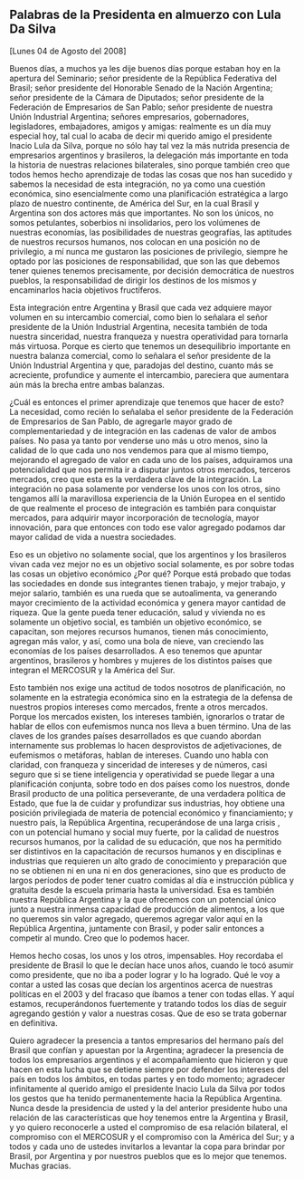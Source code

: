 Palabras de la Presidenta en almuerzo con Lula Da Silva
-------------------------------------------------------

[Lunes 04 de Agosto del 2008]

Buenos días, a muchos ya les dije buenos días porque estaban hoy en la
apertura del Seminario; señor presidente de la República Federativa del
Brasil; señor presidente del Honorable Senado de la Nación Argentina;
señor presidente de la Cámara de Diputados; señor presidente de la
Federación de Empresarios de San Pablo; señor presidente de nuestra
Unión Industrial Argentina; señores empresarios, gobernadores,
legisladores, embajadores, amigos y amigas: realmente es un día muy
especial hoy, tal cual lo acaba de decir mi querido amigo el presidente
Inacio Lula da Silva, porque no sólo hay tal vez la más nutrida
presencia de empresarios argentinos y brasileros, la delegación más
importante en toda la historia de nuestras relaciones bilaterales, sino
porque también creo que todos hemos hecho aprendizaje de todas las cosas
que nos han sucedido y sabemos la necesidad de esta integración, no ya
como una cuestión económica, sino esencialmente como una planificación
estratégica a largo plazo de nuestro continente, de América del Sur, en
la cual Brasil y Argentina son dos actores más que importantes. No son
los únicos, no somos petulantes, soberbios ni insolidarios, pero los
volúmenes de nuestras economías, las posibilidades de nuestras
geografías, las aptitudes de nuestros recursos humanos, nos colocan en
una posición no de privilegio, a mí nunca me gustaron las posiciones de
privilegio, siempre he optado por las posiciones de responsabilidad, que
son las que debemos tener quienes tenemos precisamente, por decisión
democrática de nuestros pueblos, la responsabilidad de dirigir los
destinos de los mismos y encaminarlos hacia objetivos fructíferos.

Esta integración entre Argentina y Brasil que cada vez adquiere mayor
volumen en su intercambio comercial, como bien lo señalara el señor
presidente de la Unión Industrial Argentina, necesita también de toda
nuestra sinceridad, nuestra franqueza y nuestra operatividad para
tornarla más virtuosa. Porque es cierto que tenemos un desequilibrio
importante en nuestra balanza comercial, como lo señalara el señor
presidente de la Unión Industrial Argentina y que, paradojas del
destino, cuanto más se acreciente, profundice y aumente el intercambio,
pareciera que aumentara aún más la brecha entre ambas balanzas.

¿Cuál es entonces el primer aprendizaje que tenemos que hacer de esto?
La necesidad, como recién lo señalaba el señor presidente de la
Federación de Empresarios de San Pablo, de agregarle mayor grado de
complementariedad y de integración en las cadenas de valor de ambos
países. No pasa ya tanto por venderse uno más u otro menos, sino la
calidad de lo que cada uno nos vendemos para que al mismo tiempo,
mejorando el agregado de valor en cada uno de los países, adquiramos una
potencialidad que nos permita ir a disputar juntos otros mercados,
terceros mercados, creo que esta es la verdadera clave de la
integración. La integración no pasa solamente por venderse los unos con
los otros, sino tengamos allí la maravillosa experiencia de la Unión
Europea en el sentido de que realmente el proceso de integración es
también para conquistar mercados, para adquirir mayor incorporación de
tecnología, mayor innovación, para que entonces con todo ese valor
agregado podamos dar mayor calidad de vida a nuestra sociedades.

Eso es un objetivo no solamente social, que los argentinos y los
brasileros vivan cada vez mejor no es un objetivo social solamente, es
por sobre todas las cosas un objetivo económico ¿Por qué? Porque está
probado que todas las sociedades en donde sus integrantes tienen
trabajo, y mejor trabajo, y mejor salario, también es una rueda que se
autoalimenta, va generando mayor crecimiento de la actividad económica y
genera mayor cantidad de riqueza. Que la gente pueda tener educación,
salud y vivienda no es solamente un objetivo social, es también un
objetivo económico, se capacitan, son mejores recursos humanos, tienen
más conocimiento, agregan más valor, y así, como una bola de nieve, van
creciendo las economías de los países desarrollados. A eso tenemos que
apuntar argentinos, brasileros y hombres y mujeres de los distintos
países que integran el MERCOSUR y la América del Sur.

Esto también nos exige una actitud de todos nosotros de planificación,
no solamente en la estrategia económica sino en la estrategia de la
defensa de nuestros propios intereses como mercados, frente a otros
mercados. Porque los mercados existen, los intereses también, ignorarlos
o tratar de hablar de ellos con eufemismos nunca nos lleva a buen
término. Una de las claves de los grandes países desarrollados es que
cuando abordan internamente sus problemas lo hacen desprovistos de
adjetivaciones, de eufemismos o metáforas, hablan de intereses. Cuando
uno habla con claridad, con franqueza y sinceridad de intereses y de
números, casi seguro que si se tiene inteligencia y operatividad se
puede llegar a una planificación conjunta, sobre todo en dos países como
los nuestros, donde Brasil producto de una política perseverante, de una
verdadera política de Estado, que fue la de cuidar y profundizar sus
industrias, hoy obtiene una posición privilegiada de materia de
potencial económico y financiamiento; y nuestro país, la República
Argentina, recuperándose de una larga crisis , con un potencial humano y
social muy fuerte, por la calidad de nuestros recursos humanos, por la
calidad de su educación, que nos ha permitido ser distintivos en la
capacitación de recursos humanos y en disciplinas e industrias que
requieren un alto grado de conocimiento y preparación que no se obtienen
ni en una ni en dos generaciones, sino que es producto de largos
períodos de poder tener cuatro comidas al día e instrucción pública y
gratuita desde la escuela primaria hasta la universidad. Esa es también
nuestra República Argentina y la que ofrecemos con un potencial único
junto a nuestra inmensa capacidad de producción de alimentos, a los que
no queremos sin valor agregado, queremos agregar valor aquí en la
República Argentina, juntamente con Brasil, y poder salir entonces a
competir al mundo. Creo que lo podemos hacer.

Hemos hecho cosas, los unos y los otros, impensables. Hoy recordaba el
presidente de Brasil lo que le decían hace unos años, cuando le tocó
asumir como presidente, que no iba a poder lograr y lo ha logrado. Qué
le voy a contar a usted las cosas que decían los argentinos acerca de
nuestras políticas en el 2003 y del fracaso que íbamos a tener con todas
ellas. Y aquí estamos, recuperándonos fuertemente y tratando todos los
días de seguir agregando gestión y valor a nuestras cosas. Que de eso se
trata gobernar en definitiva.

Quiero agradecer la presencia a tantos empresarios del hermano país del
Brasil que confían y apuestan por la Argentina; agradecer la presencia
de todos los empresarios argentinos y el acompañamiento que hicieron y
que hacen en esta lucha que se detiene siempre por defender los
intereses del país en todos los ámbitos, en todas partes y en todo
momento; agradecer infinitamente al querido amigo el presidente Inacio
Lula da Silva por todos los gestos que ha tenido permanentemente hacia
la República Argentina. Nunca desde la presidencia de usted y la del
anterior presidente hubo una relación de las características que hoy
tenemos entre la Argentina y Brasil, y yo quiero reconocerle a usted el
compromiso de esa relación bilateral, el compromiso con el MERCOSUR y el
compromiso con la América del Sur; y a todos y cada uno de ustedes
invitarlos a levantar la copa para brindar por Brasil, por Argentina y
por nuestros pueblos que es lo mejor que tenemos. Muchas gracias.
